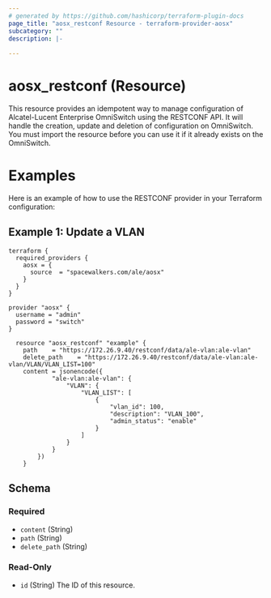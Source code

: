 ```yaml
---
# generated by https://github.com/hashicorp/terraform-plugin-docs
page_title: "aosx_restconf Resource - terraform-provider-aosx"
subcategory: ""
description: |-
  
---
```


# aosx_restconf (Resource)
This resource provides an idempotent way to manage configuration of Alcatel-Lucent Enterprise OmniSwitch using the RESTCONF API.
It will handle the creation, update and deletion of configuration on OmniSwitch.
You must import the resource before you can use it if it already exists on the OmniSwitch.

# Examples

Here is an example of how to use the RESTCONF provider in your Terraform configuration:

## Example 1: Update a VLAN

```hcl
terraform {
  required_providers {
    aosx = {
      source  = "spacewalkers.com/ale/aosx"
    }
  }
}

provider "aosx" {
  username = "admin"
  password = "switch"
}

  resource "aosx_restconf" "example" {
    path    = "https://172.26.9.40/restconf/data/ale-vlan:ale-vlan"
    delete_path    = "https://172.26.9.40/restconf/data/ale-vlan:ale-vlan/VLAN/VLAN_LIST=100"
    content = jsonencode({
            "ale-vlan:ale-vlan": {
                "VLAN": {
                    "VLAN_LIST": [
                        {
                            "vlan_id": 100,
                            "description": "VLAN_100",
                            "admin_status": "enable"
                        }
                    ]
                }
            }
        })
    }
```

<!-- schema generated by tfplugindocs -->
## Schema

### Required

- `content` (String)
- `path` (String)
- `delete_path` (String)

### Read-Only

- `id` (String) The ID of this resource.


